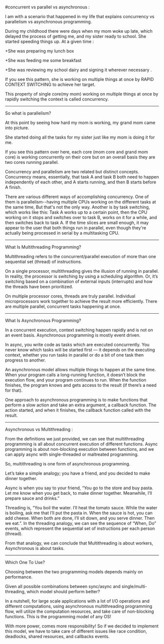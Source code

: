 #concurrent vs parallel vs asynchronous :

I am with a scenario that happened in my life that explains concurrency vs parallelism vs asynchronous programming.

During my childhood there were days when my mom woke up late, which delayed the process of getting me, and my sister ready to school. She started speeding things up. At a given time :

+She was preparing my lunch box

+She was feeding me some breakfast

+She was reviewing my school dairy and signing it wherever necessary .

If you see this pattern, she is working on multiple things at once by RAPID CONTEXT SWITCHING to achieve her target.

This property of single core(my mom) working on multiple things at once by rapidly switching the context is called concurrency.

**************************************

So what is parallelism?

At this point by seeing how hard my mom is working, my grand mom came into picture.

She started doing all the tasks for my sister just like my mom is doing it for me.

If you see this pattern over here, each core (mom core and grand mom core) is working concurrently on their core but on an overall basis they are two cores running parallel.

Concurrency and parallelism are two related but distinct concepts. Concurrency means, essentially, that task A and task B both need to happen independently of each other, and A starts running, and then B starts before A finish.

There are various different ways of accomplishing concurrency. One of them is parallelism--having multiple CPUs working on the different tasks at the same time, But that's not the only way. Another is by task switching, which works like this: Task A works up to a certain point, then the CPU working on it stops and switches over to task B, works on it for a while, and then switches back to task A. If the time slices are small enough, it may appear to the user that both things run in parallel, even though they're actually being processed in serial by a multitasking CPU.

**************************************

What Is Multithreading Programming?

Multithreading refers to the concurrent/parallel execution of more than one sequential set (thread) of instructions.

On a single processor, multithreading gives the illusion of running in parallel. In reality, the processor is switching by using a scheduling algorithm. Or, it’s switching based on a combination of external inputs (interrupts) and how the threads have been prioritized.

On multiple processor cores, threads are truly parallel. Individual microprocessors work together to achieve the result more efficiently. There are multiple parallel, concurrent tasks happening at once.

**************************************

What Is Asynchronous Programming?

In a concurrent execution, context switching happen rapidly and is not on an event basis. Asynchronous programming is mostly event driven.

In async, you write code as tasks which are executed concurrently. You never know which tasks will be started first — it depends on the executing context, whether you run tasks in parallel or do a bit of one task then progress to another.

An asynchronous model allows multiple things to happen at the same time. When your program calls a long-running function, it doesn’t block the execution flow, and your program continues to run. When the function finishes, the program knows and gets access to the result (if there’s a need for that).

One approach to asynchronous programming is to make functions that perform a slow action and take an extra argument, a callback function. The action started, and when it finishes, the callback function called with the result.

**************************************

Asynchronous vs Multithreading :

From the definitions we just provided, we can see that multithreading programming is all about concurrent execution of different functions. Async programming is about non-blocking execution between functions, and we can apply async with single-threaded or maltreated programming.

So, multithreading is one form of asynchronous programming.

Let’s take a simple analogy; you have a friend, and you decided to make dinner together.

Async is when you say to your friend, “You go to the store and buy pasta. Let me know when you get back, to make dinner together. Meanwhile, I’ll prepare sauce and drinks.”

Threading is, “You boil the water. I’ll heat the tomato sauce. While the water is boiling, ask me that I’ll put the pasta in. When the sauce is hot, you can add cheese. When both are done, I’ll sit down, and you serve dinner. Then we eat.”. In the threading analogy, we can see the sequence of “When, Do” events, which represent the sequential set of instructions per each person (thread).

From that analogy, we can conclude that Multithreading is about workers, Asynchronous is about tasks.

**************************************

Which One To Use?

Choosing between the two programming models depends mainly on performance.

Given all possible combinations between sync/async and single/multi-threading, which model should perform better?

In a nutshell, for large scale applications with a lot of I/O operations and different computations, using asynchronous multithreading programming flow, will utilize the computation resources, and take care of non-blocking functions. This is the programming model of any OS!

With more power, comes more responsibility! So if we decided to implement this model, we have to take care of different issues like race condition, deadlocks, shared resources, and callbacks events.
